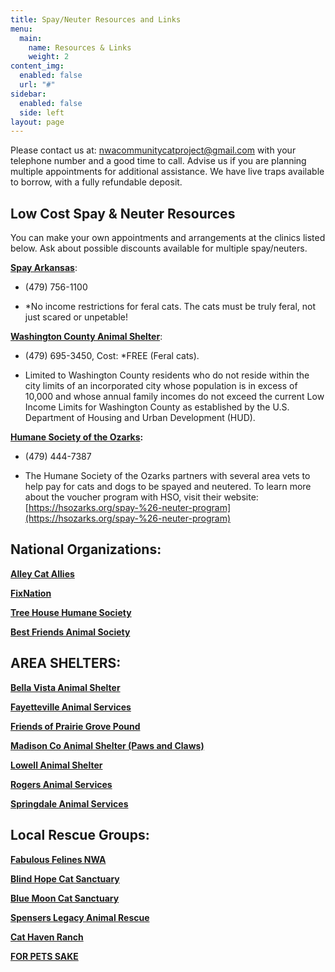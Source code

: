 ```yaml
---
title: Spay/Neuter Resources and Links
menu:
  main:
    name: Resources & Links
    weight: 2
content_img:
  enabled: false
  url: "#"
sidebar:
  enabled: false
  side: left
layout: page
---
```

Please contact us at: [nwacommunitycatproject@gmail.com](mailto:nwacommunitycatproject@gmail.com) with your telephone number and a good time to call. Advise us if you are planning multiple appointments for additional assistance. We have live traps available to borrow, with a fully refundable deposit.

## **Low Cost Spay & Neuter Resources**

You can make your own appointments and arrangements at the clinics listed below. Ask about possible discounts available for multiple spay/neuters.

[**Spay Arkansas**](http://spayarkansas.org/):

*   (479) 756-1100
    
*   \*No income restrictions for feral cats. The cats must be truly feral, not just scared or unpetable!
    

[**Washington County Animal Shelter**](https://www.co.washington.ar.us/government/departments-a-e/animal-shelter):

*   (479) 695-3450, Cost: \*FREE (Feral cats).
    
*   Limited to Washington County residents who do not reside within the city limits of an incorporated city whose population is in excess of 10,000 and whose annual family incomes do not exceed the current Low Income Limits for Washington County as established by the U.S. Department of Housing and Urban Development (HUD).
    

[**Humane Society of the Ozarks**](https://hsozarks.org/programs/feral-cats-tnr-program/)**:**

*   (479) 444-7387
    
*   The Humane Society of the Ozarks partners with several area vets to help pay for cats and dogs to be spayed and neutered. To learn more about the voucher program with HSO, visit their website: [https://hsozarks.org/spay-%26-neuter-program](https://hsozarks.org/spay-%26-neuter-program)
    

## **National Organizations:**

[**Alley Cat Allies**](https://www.alleycat.org/)

[**FixNation**](http://fixnation.org/)

[**Tree House Humane Society**](http://www.treehouseanimals.org/site/PageServer?pagename=home)

[**Best Friends Animal Society**](https://bestfriends.org/)

## **AREA SHELTERS:**

[**Bella Vista Animal Shelter**](http://www.bellavista-animalshelter.org/)

[**Fayetteville Animal Services**](http://www.fayetteville-ar.gov/525/Animal-Services)

[**Friends of Prairie Grove Pound**](http://friendsofpgp.wixsite.com/fofpgp)

[**Madison Co Animal Shelter (Paws and Claws)**](https://www.thepetshelter.org/)

[**Lowell Animal Shelter**](http://www.lowellarkansas.gov/departments/animal-welfare/)

[**Rogers Animal Services**](http://rogersar.gov/272/Animal-Shelter)

[**Springdale Animal Services**](http://www.springdalear.gov/151/Adopt)

## **Local Rescue Groups:**

[**Fabulous Felines NWA**](http://www.fabulousfelinesnwa.com/)

[**Blind Hope Cat Sanctuary**](http://www.blindhopecats.org/index.php)

[**Blue Moon Cat Sanctuary**](http://valleyofthebluemoon.net/kitty_retirement/)

[**Spensers Legacy Animal Rescue**](http://spenserslegacy.org/)

[**Cat Haven Ranch**](http://www.cathavenranch.org/)

[**FOR PETS SAKE**](http://www.for-pets-sake.org/)